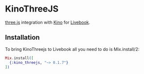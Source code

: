 # KinoThreeJS

[three.js](https://threejs.org) integration with
[Kino](https://github.com/livebook-dev/kino) for
[Livebook](https://github.com/livebook-dev/livebook).

## Installation

To bring KinoThreejs to Livebook all you need to do is Mix.install/2:

```elixir
Mix.install([
  {:kino_threejs, "~> 0.1.7"}
])
```